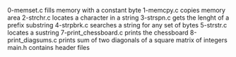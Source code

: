 0-memset.c fills memory with a constant byte
1-memcpy.c copies memory area
2-strchr.c locates a character in a string
3-strspn.c gets the lenght of a prefix substring
4-strpbrk.c searches a string for any set of bytes
5-strstr.c locates a sustring
7-print_chessboard.c prints the chessboard
8-print_diagsums.c prints sum of two diagonals of a square matrix of integers
main.h contains header files
